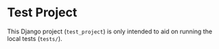 # Test Project

This Django project (`test_project`) is only intended to aid on running the local tests (`tests/`).
